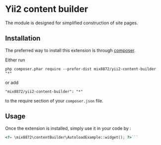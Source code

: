 Yii2 content builder
====================
The module is designed for simplified construction of site pages.

Installation
------------

The preferred way to install this extension is through [composer](http://getcomposer.org/download/).

Either run

```
php composer.phar require --prefer-dist mix8872/yii2-content-builder "*"
```

or add

```
"mix8872/yii2-content-builder": "*"
```

to the require section of your `composer.json` file.


Usage
-----

Once the extension is installed, simply use it in your code by  :

```php
<?= \mix8872\contentBuilder\AutoloadExample::widget(); ?>```